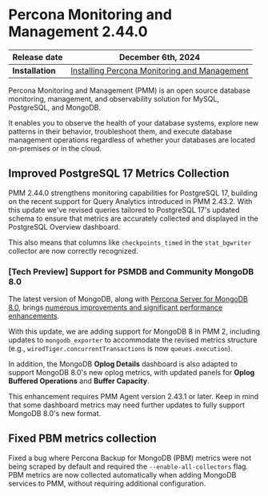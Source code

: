 # Percona Monitoring and Management 2.44.0

| **Release date** | December 6th, 2024                                                                                     |
| -----------------| ----------------------------------------------------------------------------------------------- |
| **Installation** | [Installing Percona Monitoring and Management](../quickstart/index.md) |

Percona Monitoring and Management (PMM) is an open source database monitoring, management, and observability solution for MySQL, PostgreSQL, and MongoDB.

It enables you to observe the health of your database systems, explore new patterns in their behavior, troubleshoot them, and execute database management operations regardless of whether your databases are located on-premises or in the cloud.

## Improved PostgreSQL 17 Metrics Collection

PMM 2.44.0 strengthens monitoring capabilities for PostgreSQL 17, building on the recent support for Query Analytics introduced in PMM 2.43.2. 
With this update we've revised queries tailored to PostgreSQL 17's updated schema to ensure that metrics are accurately collected and displayed in the PostgreSQL Overview dashboard.

This also means that columns like `checkpoints_timed` in the `stat_bgwriter` collector are now correctly recognized.

### [Tech Preview] Support for PSMDB  and Community MongoDB 8.0

The latest version of MongoDB, along with [Percona Server for MongoDB 8.0](https://www.percona.com/software/mongodb/percona-server-for-mongodb), brings [numerous improvements and significant performance enhancements](https://www.mongodb.com/docs/manual/release-notes/8.0/).

With this update, we are adding support for MongoDB 8 in PMM 2, including updates to `mongodb_exporter` to accommodate the revised metrics structure (e.g., `wiredTiger.concurrentTransactions` is now `queues.execution`).

In addition, the MongoDB **Oplog Details** dashboard is also adapted to support MongoDB 8.0's new oplog metrics, with updated panels for **Oplog Buffered Operations** and **Buffer Capacity**.

This enhancement requires PMM Agent version 2.43.1 or later. Keep in mind that some dashboard metrics may need further updates to fully support MongoDB 8.0's new format.

## Fixed PBM metrics collection

Fixed a bug where Percona Backup for MongoDB (PBM) metrics were not being scraped by default and required the `--enable-all-collectors` flag. PBM metrics are now collected automatically when adding MongoDB services to PMM, without requiring additional configuration.